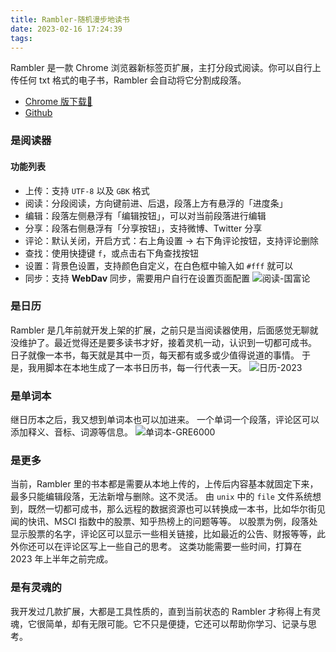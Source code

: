 ```yaml
---
title: Rambler-随机漫步地读书
date: 2023-02-16 17:24:39
tags:
---
```

Rambler 是一款 Chrome 浏览器新标签页扩展，主打分段式阅读。你可以自行上传任何 txt 格式的电子书，Rambler 会自动将它分割成段落。

- [Chrome 版下载🔗](https://chrome.google.com/webstore/detail/oamcmbjempabepcfnnioodcffeejkhjn)
- [Github](https://github.com/solobat/rambler)

### 是阅读器
#### 功能列表
- 上传：支持 `UTF-8` 以及 `GBK` 格式
- 阅读：分段阅读，方向键前进、后退，段落上方有悬浮的「进度条」
- 编辑：段落左侧悬浮有「编辑按钮」，可以对当前段落进行编辑
- 分享：段落右侧悬浮有「分享按钮」，支持微博、Twitter 分享
- 评论：默认关闭，开启方式：右上角设置 -> 右下角评论按钮，支持评论删除
- 查找：使用快捷键 `f`，或点击右下角查找按钮
- 设置：背景色设置，支持颜色自定义，在白色框中输入如 `#fff` 就可以
- 同步：支持 **WebDav** 同步，需要用户自行在设置页面配置
![阅读-国富论](https://tva1.sinaimg.cn/large/6836364ely1hb5grfzs17j227y184dox.jpg)

### 是日历
Rambler 是几年前就开发上架的扩展，之前只是当阅读器使用，后面感觉无聊就没维护了。最近觉得还是要多读书才好，接着灵机一动，认识到一切都可成书。
日子就像一本书，每天就是其中一页，每天都有或多或少值得说道的事情。
于是，我用脚本在本地生成了一本书日历书，每一行代表一天。
![日历-2023](https://tva1.sinaimg.cn/large/6836364ely1hb5gkifeonj227q180dpu.jpg)

### 是单词本
继日历本之后，我又想到单词本也可以加进来。
一个单词一个段落，评论区可以添加释义、音标、词源等信息。
![单词本-GRE6000](https://tva1.sinaimg.cn/large/6836364ely1hb5hnpy2x0j227s1840vv.jpg)

### 是更多
当前，Rambler 里的书本都是需要从本地上传的，上传后内容基本就固定下来，最多只能编辑段落，无法新增与删除。这不灵活。
由 `unix` 中的 `file` 文件系统想到，既然一切都可成书，那么远程的数据资源也可以转换成一本书，比如华尔街见闻的快讯、MSCI 指数中的股票、知乎热榜上的问题等等。
以股票为例，段落处显示股票的名字，评论区可以显示一些相关链接，比如最近的公告、财报等等，此外你还可以在评论区写上一些自己的思考。
这类功能需要一些时间，打算在 2023 年上半年之前完成。

### 是有灵魂的
我开发过几款扩展，大都是工具性质的，直到当前状态的 Rambler 才称得上有灵魂，它很简单，却有无限可能。它不只是便捷，它还可以帮助你学习、记录与思考。